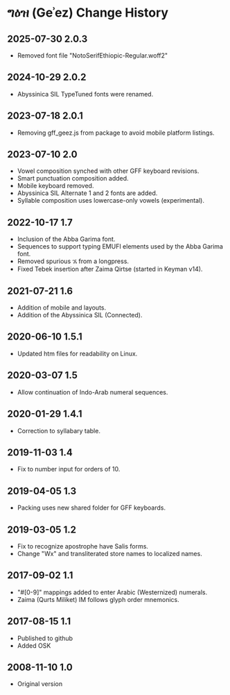 # ግዕዝ (Geʾez) Change History

## 2025-07-30 2.0.3
* Removed font file "NotoSerifEthiopic-Regular.woff2"

## 2024-10-29 2.0.2
* Abyssinica SIL TypeTuned fonts were renamed.

## 2023-07-18 2.0.1
* Removing gff_geez.js from package to avoid mobile platform listings.

## 2023-07-10 2.0
* Vowel composition synched with other GFF keyboard revisions.
* Smart punctuation composition added.
* Mobile keyboard removed.
* Abyssinica SIL Alternate 1 and 2 fonts are added.
* Syllable composition uses lowercase-only vowels (experimental).

## 2022-10-17 1.7
* Inclusion of the Abba Garima font.
* Sequences to support typing EMUFI elements used by the Abba Garima font.
* Removed spurious ኧ from a longpress.
* Fixed Tebek insertion after Zaima Qirtse (started in Keyman v14).

## 2021-07-21 1.6
* Addition of mobile and layouts.
* Addition of the Abyssinica SIL (Connected).

## 2020-06-10 1.5.1
* Updated htm files for readability on Linux.

## 2020-03-07 1.5
* Allow continuation of Indo-Arab numeral sequences.

## 2020-01-29 1.4.1
* Correction to syllabary table.

## 2019-11-03 1.4
* Fix to number input for orders of 10.

## 2019-04-05 1.3
 * Packing uses new shared folder for GFF keyboards.

## 2019-03-05 1.2
* Fix to recognize apostrophe have Salis forms.
* Change "Wx" and transliterated store names to localized names.

## 2017-09-02 1.1
* "#[0-9]" mappings added to enter Arabic (Westernized) numerals.
* Zaima (Qurts Miliket) IM follows glyph order mnemonics.

## 2017-08-15 1.1
* Published to github
* Added OSK

## 2008-11-10 1.0
* Original version
